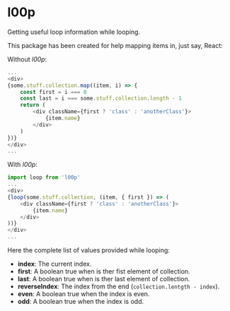 # l00p
Getting useful loop information while looping.

This package has been created for help mapping items in, just say, React:

Without *l00p*:
```js
...
<div>
{some.stuff.collection.map((item, i) => {
    const first = i === 0
    const last = i === some.stuff.collection.length - 1
    return (
        <div className={first ? 'class' : 'anotherClass'}>
            {item.name}
        </div>
    )
})}
</div>
...
```
With *l00p*:
```js
import loop from 'l00p'
...
<div>
{loop(some.stuff.collection, (item, { first }) => (
    <div className={first ? 'class' : 'anotherClass'}>
        {item.name}
    </div>
))}
</div>
...
```

Here the complete list of values provided while looping:
- **index**: The current index.
- **first**: A boolean true when is ther fist element of collection.
- **last**: A boolean true when is ther last element of collection.
- **reverseIndex**: The index from the end (`collection.lentgth - index`).
- **even**: A boolean true when the index is even.
- **odd**: A boolean true when the index is odd.
